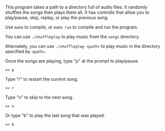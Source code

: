 This program takes a path to a directory full of audio files.  It randomly shuffles the 
songs then plays them all.  It has controlls that allow you to play/pause, skip, replay, or play
the previous song.

Use `make` to compile, or `make run` to compile and run the program.

You can use `./shuffleplay` to play music from the `songs` directory.

Alternately, you can use `./shuffleplay <path>` to play music in the directory
specified by `<path>`.

Once the songs are playing, type "p" at the prompt to play/pause.

`>> p`

Type "r" to restart the current song.

`>> r`

Type "n" to skip to the next song.

`>> n`

Or type "b" to play the last song that was played.

`>> b`











